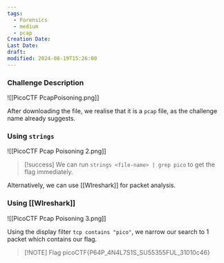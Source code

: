 ```yaml
---
tags:
  - Forensics
  - medium
  - pcap
Creation Date: 
Last Date: 
draft: 
modified: 2024-08-19T15:26:00
---
```

### Challenge Description
![[PicoCTF PcapPoisoning.png]]

After downloading the file, we realise that it is a `pcap` file, as the challenge name already suggests. 

### Using `strings`
![[PicoCTF Pcap Poisoning 2.png]]

>[!success]  We can run `strings <file-name> | grep pico` to get the flag immediately.

Alternatively, we can use [[WIreshark]] for packet analysis.

### Using [[WIreshark]]

![[PicoCTF Pcap Poisoning 3.png]]

Using the display filter `tcp contains "pico"`, we narrow our search to 1 packet which contains our flag. 

> [!NOTE] Flag
> picoCTF{P64P_4N4L7S1S_SU55355FUL_31010c46}





